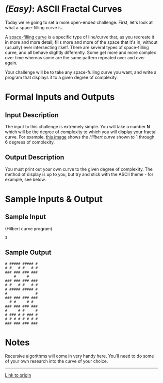 # [](#EasyIcon) _(Easy)_: ASCII Fractal Curves

Today we're going to set a more open-ended challenge. First, let's look at what a space-filling curve is.

A [space-filling curve](http://en.wikipedia.org/wiki/Space-filling_curve) is a specific type of line/curve that, as you recreate it in more and more detail, fills more and more of the space that it's in, without (usually) ever intersecting itself. There are several types of space-filling curve, and all behave slightly differently. Some get more and more complex over time whereas some are the same pattern repeated over and over again.

Your challenge will be to take any space-fulling curve you want, and write a program that displays it to a given degree of complexity.

# Formal Inputs and Outputs

## Input Description

The input to this challenge is extremely simple. You will take a number **N** which will be the degree of complexity to which you will display your fractal curve. For example, [this image](http://upload.wikimedia.org/wikipedia/en/a/a5/Hilbert_curve.svg) shows the *Hilbert curve* shown to 1 through 6 degrees of complexity.

## Output Description

You must print out your own curve to the given degree of complexity. The method of display is up to you, but try and stick with the ASCII theme - for example, see below.

# Sample Inputs & Output

## Sample Input

(Hilbert curve program)

    3

## Sample Output

    # ##### ##### #
    # #   # #   # #
    ### ### ### ###
        #     #    
    ### ### ### ###
    # #   # #   # #
    # ##### ##### #
    #             #
    ### ### ### ###
      # #     # #  
    ### ### ### ###
    #     # #     #
    # ### # # ### #
    # # # # # # # #
    ### ### ### ###

# Notes

Recursive algorithms will come in very handy here. You'll need to do some of your own research into the curve of your choice.

---

[Link to origin](https://www.reddit.com/r/dailyprogrammer/27pgqv)
